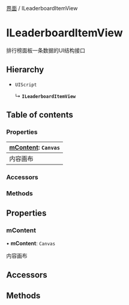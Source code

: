[界面](../groups/Extension.界面.md) / ILeaderboardItemView

# ILeaderboardItemView <Badge type="tip" text="Interface" /> <Score text="ILeaderboardItemView" />

排行榜面板一条数据的UI结构接口

## Hierarchy

- `UIScript`

  ↳ **`ILeaderboardItemView`**

## Table of contents

### Properties <Score text="Properties" /> 
| **[mContent](mwext.ILeaderboardItemView.md#mcontent)**: `Canvas`  |
| :-----|
| 内容画布|

### Accessors <Score text="Accessors" /> 

### Methods <Score text="Methods" /> 

## Properties

### mContent <Score text="mContent" /> 

• **mContent**: `Canvas`

内容画布

## Accessors

## Methods
